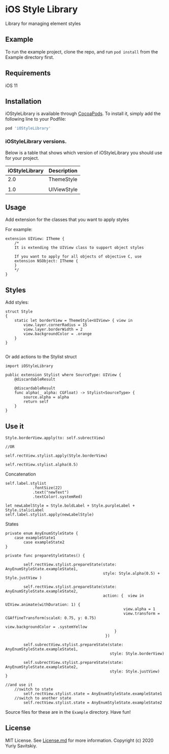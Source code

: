 # iOS Style Library 
Library for managing element styles

## Example
To run the example project, clone the repo, and run `pod install` from the Example directory first.


## Requirements
iOS 11


## Installation

iOStyleLibrary is available through [CocoaPods](http://cocoapods.org). To install
it, simply add the following line to your Podfile:

```ruby
pod 'iOStyleLibrary'
```

### iOStyleLibrary versions.

Below is a table that shows which version of iOStyleLibrary you should use for
your project.

| iOStyleLibrary | Description                               |
| -------------- | ----------------------------------------- |
| 2.0            | ThemeStyle<SourceType>                    | 
|                |                                           | 
| 1.0            | UIViewStyle<T>                            |


## Usage

Add extension for the classes that you want to apply styles

For example:  

```
extension UIView: ITheme {
    /*
    It is extending the UIView class to support object styles
    
    If you want to apply for all objects of objective C, use
    extension NSObject: ITheme {
    }
    */
}
```

## Styles

Add styles:
```
struct Style
{
    static let borderView = ThemeStyle<UIView> { view in
        view.layer.cornerRadius = 15
        view.layer.borderWidth = 2
        view.backgroundColor = .orange
    }
}
    
```

Or add actions to the Stylist struct
```
import iOStyleLibrary

public extension Stylist where SourceType: UIView {
    @discardableResult
    
    @discardableResult
    func alpha(_ alpha: CGFloat) -> Stylist<SourceType> {
        source.alpha = alpha
        return self
    }
}
```

## Use it 

```
Style.borderView.apply(to: self.subrectView)

//OR 

self.rectView.stylist.apply(Style.borderView)

self.rectView.stylist.alpha(0.5)
```

Concatenation
```
self.label.stylist
            .fontSize(22)
            .text("newText")
            .textColor(.systemRed)

let newLabelStyle = Style.boldLabel + Style.purpleLabel + Style.italicLabel
self.label.stylist.apply(newLabelStyle)
```

States 
```
private enum AnyEnumStyleState {
	case exampleState1
        case exampleState2
}

private func prepareStyleStates() {
        
        self.rectView.stylist.prepareState(state: AnyEnumStyleState.exampleState1,
                                           style: Style.alpha(0.5) + Style.justView )
                        
        self.rectView.stylist.prepareState(state: AnyEnumStyleState.exampleState2,
                                           action: {  view in
                                                UIView.animate(withDuration: 1) {
                                                    view.alpha = 1
                                                    view.transform = CGAffineTransform(scaleX: 0.75, y: 0.75)
                                                    view.backgroundColor = .systemYellow
                                                }
                                            })
        
        self.subrectView.stylist.prepareState(state: AnyEnumStyleState.exampleState1,
                                              style: Style.borderView)
        
        self.subrectView.stylist.prepareState(state: AnyEnumStyleState.exampleState2,
                                              style: Style.justView)
}

//and use it 
	//switch to state 
        self.rectView.stylist.state = AnyEnumStyleState.exampleState1        
	//switch to another state      
        self.rectView.stylist.state = AnyEnumStyleState.exampleState2

```

Source files for these are in the `Example` directory. Have fun!

## License
MIT License. See [License.md](https://github.com/YSavitskiy/iOStyleLibrary/blob/main/LICENSE.md) for more information.
Copyright (c) 2020 Yuriy Savitskiy.
